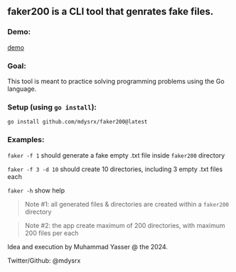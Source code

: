 ## faker200 is a CLI tool that genrates fake files.

### Demo:
[demo](!demo.gif)

### Goal:

This tool is meant to practice solving programming problems using the Go language.

### Setup (using `go install`):

`go install github.com/mdysrx/faker200@latest`

### Examples:

`faker -f 1` should generate a fake empty .txt file inside `faker200` directory

`faker -f 3 -d 10` should create 10 directories, including 3 empty .txt files each

`faker -h` show help


> Note #1: all generated files  & directories are created within a `faker200` directory

> Note #2: the app create maximum of 200 directories, with maximum 200 files per each 

Idea and execution by Muhammad Yasser @ the 2024.

Twitter/Github: @mdysrx
